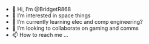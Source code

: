 - 👋 Hi, I’m @BridgetR868
- 👀 I’m interested in space things
- 🌱 I’m currently learning elec and comp engineering?
- 💞️ I’m looking to collaborate on gaming and comms 
- 📫 How to reach me ...

<!---
BridgetR868/BridgetR868 is a ✨ special ✨ repository because its `README.md` (this file) appears on your GitHub profile.
You can click the Preview link to take a look at your changes.
--->
